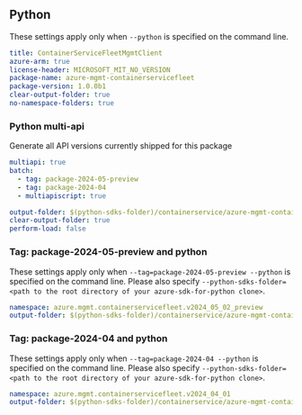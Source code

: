 ## Python

These settings apply only when `--python` is specified on the command line.

```yaml $(python)
title: ContainerServiceFleetMgmtClient
azure-arm: true
license-header: MICROSOFT_MIT_NO_VERSION
package-name: azure-mgmt-containerservicefleet
package-version: 1.0.0b1
clear-output-folder: true
no-namespace-folders: true
```

### Python multi-api

Generate all API versions currently shipped for this package

```yaml $(python)
multiapi: true
batch:
  - tag: package-2024-05-preview
  - tag: package-2024-04
  - multiapiscript: true
```

``` yaml $(multiapiscript)
output-folder: $(python-sdks-folder)/containerservice/azure-mgmt-containerservicefleet/azure/mgmt/containerservicefleet/
clear-output-folder: true
perform-load: false
```

### Tag: package-2024-05-preview and python

These settings apply only when `--tag=package-2024-05-preview --python` is specified on the command line.
Please also specify `--python-sdks-folder=<path to the root directory of your azure-sdk-for-python clone>`.

``` yaml $(tag) == 'package-2024-05-preview' && $(python)
namespace: azure.mgmt.containerservicefleet.v2024_05_02_preview
output-folder: $(python-sdks-folder)/containerservice/azure-mgmt-containerservicefleet/azure/mgmt/containerservicefleet/v2024_05_02_preview
```

### Tag: package-2024-04 and python

These settings apply only when `--tag=package-2024-04 --python` is specified on the command line.
Please also specify `--python-sdks-folder=<path to the root directory of your azure-sdk-for-python clone>`.

``` yaml $(tag) == 'package-2024-04' && $(python)
namespace: azure.mgmt.containerservicefleet.v2024_04_01
output-folder: $(python-sdks-folder)/containerservice/azure-mgmt-containerservicefleet/azure/mgmt/containerservicefleet/v2024_04_01
```
